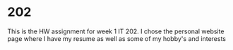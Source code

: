 # 202
This is the HW assignment for week 1 IT 202. I chose the personal website page where I have my resume as well as some of my hobby's and interests
